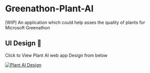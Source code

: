 # Greenathon-Plant-AI
[WIP] An application which could help asses the quality of plants for Microsoft Greenathon

## UI Design 🎨

Click to View Plant AI web app Design from below

[![Plant AI Design](https://img.shields.io/badge/PlantAI-FIGMA-black.svg?style=for-the-badge&logo=figma)](https://www.figma.com/file/RbfBDLPgNNTtLp5xmvJEEH/Plant-AI-Hackathon-Website)
